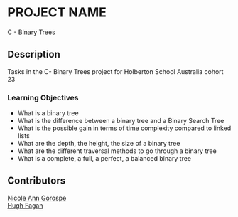 # PROJECT NAME 
C - Binary Trees 

## Description
Tasks in the C- Binary Trees project for Holberton School Australia cohort 23
### Learning Objectives
- What is a binary tree
- What is the difference between a binary tree and a Binary Search Tree
- What is the possible gain in terms of time complexity compared to linked lists
- What are the depth, the height, the size of a binary tree
- What are the different traversal methods to go through a binary tree
- What is a complete, a full, a perfect, a balanced binary tree

## Contributors
[Nicole Ann Gorospe](https://github.com/NickelannG)<br>
[Hugh Fagan](https://github.com/hugh789)
